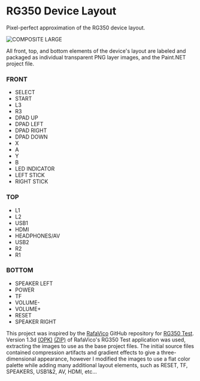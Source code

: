 # RG350 Device Layout

Pixel-perfect approximation of the RG350 device layout.

![COMPOSITE LARGE](https://user-images.githubusercontent.com/14294487/80297957-d2609d00-874d-11ea-9974-ac220c8efc39.png)

All front, top, and bottom elements of the device's layout are labeled and packaged as individual transparent PNG layer images, and the Paint.NET project file.

### FRONT
* SELECT
* START
* L3
* R3
* DPAD UP
* DPAD LEFT
* DPAD RIGHT
* DPAD DOWN
* X
* A
* Y
* B
* LED INDICATOR
* LEFT STICK
* RIGHT STICK

### TOP
* L1
* L2
* USB1
* HDMI
* HEADPHONES/AV
* USB2
* R2
* R1

### BOTTOM
* SPEAKER LEFT
* POWER
* TF
* VOLUME-
* VOLUME+
* RESET
* SPEAKER RIGHT

This project was inspired by the [RafaVico](https://github.com/RafaVico) GitHub repository for [RG350 Test](https://github.com/RafaVico/rg350_test). Version 1.3d [(OPK)](https://github.com/westoncampbell/rg350-device-layout/files/4534645/rg350test_v1.3d-opk.zip) [(ZIP)](https://github.com/westoncampbell/rg350-device-layout/files/4534646/rg350test_v1.3d-zip.zip) of RafaVico's RG350 Test application was used, extracting the images to use as the base project files. The initial source files contained compression artifacts and gradient effects to give a three-dimensional appearance, however I modified the images to use a flat color palette while adding many additional layout elements, such as RESET, TF, SPEAKERS, USB1&2, AV, HDMI, etc...

